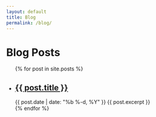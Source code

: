 ```yaml
---
layout: default
title: Blog
permalink: /blog/
---
```


<div class="blog wrapper-sm sub-page">
  <h1 class="page-heading">Blog Posts</h1>
  <div class="page-border"></div>

  <ul class="post-list">
    {% for post in site.posts %}
      <li class="post-item">
        <h2>
          <a class="post-link" href="{{ post.url }}">{{ post.title }}</a>
        </h2>
        <span class="post-meta">{{ post.date | date: "%b %-d, %Y" }}</span>
        {{ post.excerpt }}
      </li>
    {% endfor %}
  </ul>

  <!-- <p class="rss-subscribe">subscribe <a href="{{ "feed.xml" }}">via RSS</a></p> -->
</div>
